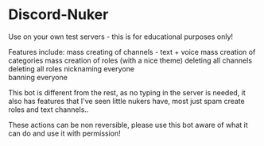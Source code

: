 # Discord-Nuker

Use on your own test servers - this is for educational purposes only!

Features include:
mass creating of channels - text + voice
mass creation of categories
mass creation of roles (with a nice theme)
deleting all channels
deleting all roles
nicknaming everyone  
banning everyone

This bot is different from the rest, as no typing in the server is needed, it also has features that I've seen little nukers have, most just spam create roles and text channels..

These actions can be non reversible, please use this bot aware of what it can do and use it with permission!
